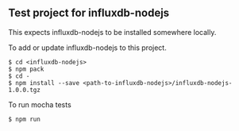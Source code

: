 ## Test project for influxdb-nodejs

This expects influxdb-nodejs to be installed somewhere locally.  

To add or update influxdb-nodejs to this project.

    $ cd <influxdb-nodejs>
    $ npm pack
    $ cd -
    $ npm install --save <path-to-influxdb-nodejs>/influxdb-nodejs-1.0.0.tgz

To run mocha tests

    $ npm run


